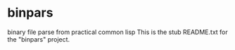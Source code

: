 binpars
=======

binary file parse from practical common lisp
This is the stub README.txt for the "binpars" project.
